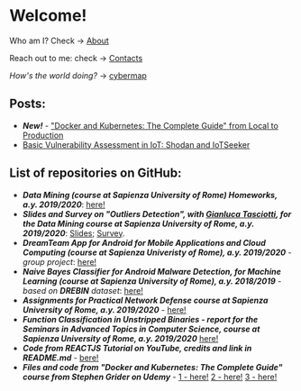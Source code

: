 # Welcome!

Who am I? Check -> [About](https://valgh.github.io/about)

Reach out to me: check -> [Contacts](https://valgh.github.io/contacts)

_How's the world doing?_ -> [cybermap](https://cybermap.kaspersky.com/)

## Posts:

* ***New!*** - ["Docker and Kubernetes: The Complete Guide" from Local to Production](https://valgh.github.io/docker_k8s)
* [Basic Vulnerability Assessment in IoT: Shodan and IoTSeeker](https://valgh.github.io/shodan_iot_seeker)

## List of repositories on GitHub:

* ***Data Mining (course at Sapienza University of Rome) Homeworks, a.y. 2019/2020***:  [here!](https://github.com/valgh/DataMiningHW)
* ***Slides and Survey on "Outliers Detection", with [Gianluca Tasciotti](https://github.com/Tascio9), for the Data Mining course at Sapienza University of Rome, a.y. 2019/2020***: [Slides](https://www.slideshare.net/secret/y1ZeanGhf9mR8t); [Survey](https://www.slideshare.net/secret/JvBRDM2tp21ruD).
* ***DreamTeam App for Android for Mobile Applications and Cloud Computing (course at Sapienza Univeristy of Rome), a.y. 2019/2020*** - _group project_:  [here!](https://github.com/chrislee90/Dream_Team)
* ***Naive Bayes Classifier for Android Malware Detection, for Machine Learning (course at Sapienza University of Rome), a.y. 2018/2019*** - _based on ***DREBIN*** dataset_: [here!](https://github.com/valgh/MLNBCAndroidMalwareDetection)
* ***Assignments for Practical Network Defense course at Sapienza University of Rome, a.y. 2019/2020*** - [here!](https://github.com/valgh/pnd-assignments)
* ***Function Classification in Unstripped Binaries - report for the Seminars in Advanced Topics in Computer Science, course at Sapienza University of Rome, a.y. 2019/2020*** [here!](https://github.com/valgh/SATCS_Function_Classification)
* ***Code from REACTJS Tutorial on YouTube, credits and link in README.md*** - [bere!](https://github.com/valgh/react_js_tutorial)
* ***Files and code from "Docker and Kubernetes: The Complete Guide" course from Stephen Grider on Udemy*** - [1 - here!](https://github.com/valgh/docker-react) [2 - here!](https://github.com/valgh/multi-docker) [3 - here!](https://github.com/valgh/multi-k8s)
